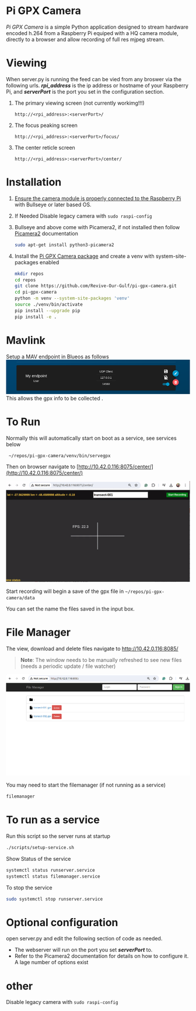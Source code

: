 # Pi GPX Camera
*Pi GPX Camera* is a simple Python application designed to stream hardware encoded h.264 from a Raspberry Pi equiped with a HQ camera module, directly to a browser and allow recording of full res mjpeg stream. 


# Viewing
When server.py is running the feed can be vied from any broswer via the following urls. **_rpi_address_** is the ip address or hostname of your Raspberry Pi, and **_serverPort_** is the port you set in the configuration section.  

1. The primary viewing screen  (not currently workimg!!!)
    ```
    http://<rpi_address>:<serverPort>/   
    ```
2. The focus peaking screen 
    ```
    http://<rpi_address>:<serverPort>/focus/
    ```
3. The center reticle screen 
    ```
    http://<rpi_address>:<serverPort>/center/
    ```

# Installation
1. [Ensure the camera module is properly connected to the Raspberry Pi](https://projects.raspberrypi.org/en/projects/getting-started-with-picamera/2) with Bullseye or later based OS.


2. If Needed Disable legacy camera with `sudo raspi-config`

3. Bullseye and above come with Picamera2, if not installed then follow [Picamera2](https://datasheets.raspberrypi.com/camera/picamera2-manual.pdf) documentation

    ``` sh
    sudo apt-get install python3-picamera2
    ```

5. Install the [Pi GPX Camera package](https://github.com/Revive-Our-Gulf/pi-gpx-camera) and create a venv with system-site-packages enabled
    ``` sh
    mkdir repos
    cd repos
    git clone https://github.com/Revive-Our-Gulf/pi-gpx-camera.git
    cd pi-gpx-camera
    python -m venv --system-site-packages 'venv'
    source ./venv/bin/activate
    pip install --upgrade pip
    pip install -e .
    ```

# Mavlink
Setup a MAV endpoint in Blueos as follows 
![BlueOS MAVLink Endpoint](readmeAssets/blueos-mavlink-endpoint.png)
This allows the gpx info to be collected .

# To Run

Normally this will automatically start on boot as a service, see services below
``` sh
 ~/repos/pi-gpx-camera/venv/bin/servegpx
```
Then on browser navigate to  [http://10.42.0.116:8075/center/](http://10.42.0.116:8075/center/) 

![pi-gpx-cam.gif](readmeAssets/pi-gpx-cam.gif)

Start recording will begin a save of the gpx file in `~/repos/pi-gpx-camera/data`

You can set the name the files saved in the input box.

# File Manager

The view, download and delete files navigate to http://10.42.0.116:8085/

> **Note**: The window needs to be manually refreshed to see new files (needs a periodic update /  file watcher)

![filemanager](readmeAssets/filemanager.png)


You may need to start the filemanager (if not running as a service)
``` sh
filemanager
```

# To run as a service

Run this script so the server runs at startup

``` sh
./scripts/setup-service.sh 
```
Show Status of the service 
``` sh
systemctl status runserver.service
systemctl status filemanager.service
```

To stop the service 
``` sh
sudo systemctl stop runserver.service
```

# Optional configuration
open server.py and edit the following section of code as needed. 
- The webserver will run on the port you set **_serverPort_** to.  
- Refer to the Picamera2 documentation for details on how to configure it. A lage number of options exist 


# other
Disable legacy camera with `sudo raspi-config`



